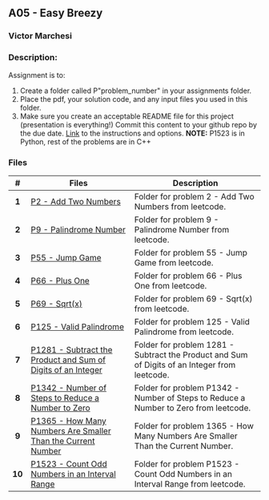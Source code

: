 ## A05 - Easy Breezy
### Victor Marchesi
### Description:

Assignment is to:
1. Create a folder called P"problem_number" in your assignments folder.
2. Place the pdf, your solution code, and any input files you used in this folder.
3. Make sure you create an acceptable README file for this project (presentation is everything!)
Commit this content to your github repo by the due date. 
[Link](https://github.com/rugbyprof/4883-Programming_Techniques/tree/master/Assignments/05-A05) to the instructions and options.
**NOTE:** P1523 is in Python, rest of the problems are in C++

### Files

|   #   | Files    | Description                      |
| :---: | -------- | -------------------------------- |
|  **1**  | [P2 - Add Two Numbers](./P2) | Folder for problem 2 - Add Two Numbers from leetcode. |
|  **2**  | [P9 - Palindrome Number](./P9) | Folder for problem 9 - Palindrome Number from leetcode. |
|  **3**  | [P55 - Jump Game](./P55) | Folder for problem 55 - Jump Game from leetcode. |
|  **4**  | [P66 - Plus One](./P66) | Folder for problem 66 - Plus One from leetcode. |
|  **5**  | [P69 - Sqrt(x)](./P69) | Folder for problem 69 - Sqrt(x) from leetcode. |
|  **6**  | [P125 - Valid Palindrome](./P125) | Folder for problem 125 - Valid Palindrome from leetcode. |
|  **7**  | [P1281 - Subtract the Product and Sum of Digits of an Integer](./P1281) | Folder for problem 1281 - Subtract the Product and Sum of Digits of an Integer from leetcode. |
|  **8**  | [P1342 - Number of Steps to Reduce a Number to Zero](./P1342) | Folder for problem P1342 - Number of Steps to Reduce a Number to Zero from leetcode. |
|  **9**  | [P1365 - How Many Numbers Are Smaller Than the Current Number](./P1365) | Folder for problem 1365 - How Many Numbers Are Smaller Than the Current Number. |
|  **10**  | [P1523 - Count Odd Numbers in an Interval Range](./P1523) | Folder for problem P1523 - Count Odd Numbers in an Interval Range from leetcode. |